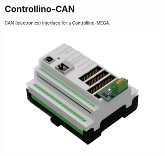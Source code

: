 # Controllino-CAN
CAN (electronics) interface for a Controllino-MEGA.

<img src="media/3d_render.PNG" width="700">
